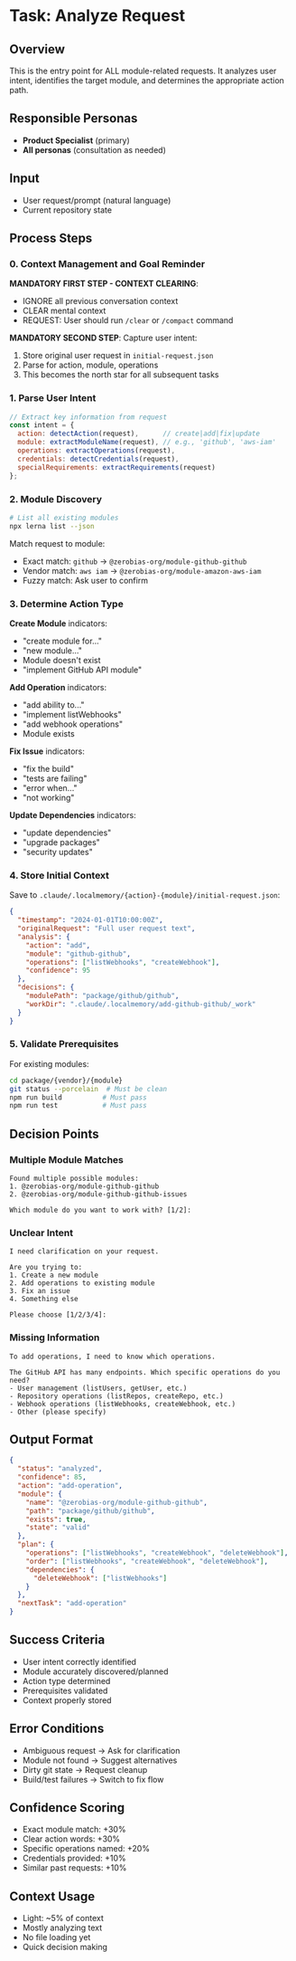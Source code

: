 # Task: Analyze Request

## Overview

This is the entry point for ALL module-related requests. It analyzes user intent, identifies the target module, and determines the appropriate action path.

## Responsible Personas
- **Product Specialist** (primary)
- **All personas** (consultation as needed)

## Input
- User request/prompt (natural language)
- Current repository state

## Process Steps

### 0. Context Management and Goal Reminder
**MANDATORY FIRST STEP - CONTEXT CLEARING**:
- IGNORE all previous conversation context
- CLEAR mental context
- REQUEST: User should run `/clear` or `/compact` command

**MANDATORY SECOND STEP**: Capture user intent:
1. Store original user request in `initial-request.json`
2. Parse for action, module, operations
3. This becomes the north star for all subsequent tasks

### 1. Parse User Intent

```javascript
// Extract key information from request
const intent = {
  action: detectAction(request),      // create|add|fix|update
  module: extractModuleName(request), // e.g., 'github', 'aws-iam'
  operations: extractOperations(request),
  credentials: detectCredentials(request),
  specialRequirements: extractRequirements(request)
};
```

### 2. Module Discovery

```bash
# List all existing modules
npx lerna list --json
```

Match request to module:
- Exact match: `github` → `@zerobias-org/module-github-github`
- Vendor match: `aws iam` → `@zerobias-org/module-amazon-aws-iam`
- Fuzzy match: Ask user to confirm

### 3. Determine Action Type

**Create Module** indicators:
- "create module for..."
- "new module..."
- Module doesn't exist
- "implement GitHub API module"

**Add Operation** indicators:
- "add ability to..."
- "implement listWebhooks"
- "add webhook operations"
- Module exists

**Fix Issue** indicators:
- "fix the build"
- "tests are failing"
- "error when..."
- "not working"

**Update Dependencies** indicators:
- "update dependencies"
- "upgrade packages"
- "security updates"

### 4. Store Initial Context

Save to `.claude/.localmemory/{action}-{module}/initial-request.json`:

```json
{
  "timestamp": "2024-01-01T10:00:00Z",
  "originalRequest": "Full user request text",
  "analysis": {
    "action": "add",
    "module": "github-github",
    "operations": ["listWebhooks", "createWebhook"],
    "confidence": 95
  },
  "decisions": {
    "modulePath": "package/github/github",
    "workDir": ".claude/.localmemory/add-github-github/_work"
  }
}
```

### 5. Validate Prerequisites

For existing modules:
```bash
cd package/{vendor}/{module}
git status --porcelain  # Must be clean
npm run build          # Must pass
npm run test           # Must pass
```

## Decision Points

### Multiple Module Matches
```
Found multiple possible modules:
1. @zerobias-org/module-github-github
2. @zerobias-org/module-github-github-issues

Which module do you want to work with? [1/2]:
```

### Unclear Intent
```
I need clarification on your request.

Are you trying to:
1. Create a new module
2. Add operations to existing module
3. Fix an issue
4. Something else

Please choose [1/2/3/4]:
```

### Missing Information
```
To add operations, I need to know which operations.

The GitHub API has many endpoints. Which specific operations do you need?
- User management (listUsers, getUser, etc.)
- Repository operations (listRepos, createRepo, etc.)
- Webhook operations (listWebhooks, createWebhook, etc.)
- Other (please specify)
```

## Output Format

```json
{
  "status": "analyzed",
  "confidence": 85,
  "action": "add-operation",
  "module": {
    "name": "@zerobias-org/module-github-github",
    "path": "package/github/github",
    "exists": true,
    "state": "valid"
  },
  "plan": {
    "operations": ["listWebhooks", "createWebhook", "deleteWebhook"],
    "order": ["listWebhooks", "createWebhook", "deleteWebhook"],
    "dependencies": {
      "deleteWebhook": ["listWebhooks"]
    }
  },
  "nextTask": "add-operation"
}
```

## Success Criteria
- User intent correctly identified
- Module accurately discovered/planned
- Action type determined
- Prerequisites validated
- Context properly stored

## Error Conditions
- Ambiguous request → Ask for clarification
- Module not found → Suggest alternatives
- Dirty git state → Request cleanup
- Build/test failures → Switch to fix flow

## Confidence Scoring
- Exact module match: +30%
- Clear action words: +30%
- Specific operations named: +20%
- Credentials provided: +10%
- Similar past requests: +10%

## Context Usage
- Light: ~5% of context
- Mostly analyzing text
- No file loading yet
- Quick decision making